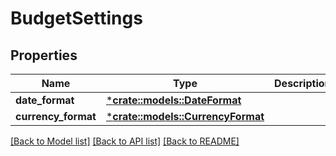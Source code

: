 # BudgetSettings

## Properties

Name | Type | Description | Notes
------------ | ------------- | ------------- | -------------
**date_format** | [***crate::models::DateFormat**](DateFormat.md) |  | 
**currency_format** | [***crate::models::CurrencyFormat**](CurrencyFormat.md) |  | 

[[Back to Model list]](../README.md#documentation-for-models) [[Back to API list]](../README.md#documentation-for-api-endpoints) [[Back to README]](../README.md)


